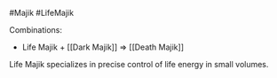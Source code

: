 #Majik #LifeMajik

Combinations:
- Life Majik + [[Dark Majik]] => [[Death Majik]]

Life Majik specializes in precise control of life energy in small volumes.